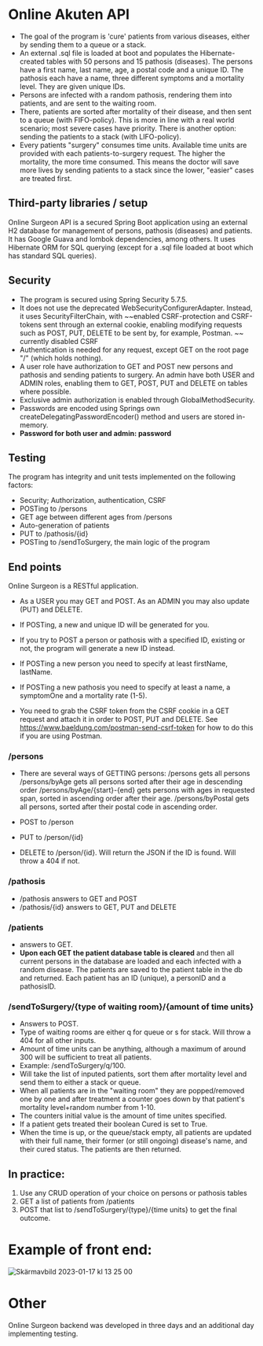 # Online Akuten API

* The goal of the program is 'cure' patients from various diseases, either by sending them to a queue or a stack.
* An external .sql file is loaded at boot and populates the Hibernate-created tables with 50 persons and 15 pathosis (diseases). The persons have a first name, last name, age, a postal code and a unique ID. The pathosis each have a name, three different symptoms and a mortality level. They are given unique IDs.
* Persons are infected with a random pathosis, rendering them into patients, and are sent to the waiting room. 
* There, patients are sorted after mortality of their disease, and then sent to a queue (with FIFO-policy). This is more in line with a real world scenario; most severe cases have priority. There is another option: sending the patients to a stack (with LIFO-policy).
* Every patients "surgery" consumes time units. Available time units are provided with each patients-to-surgery request. The higher the mortality, the more time consumed. This means the doctor will save more lives by sending patients to a stack since the lower, "easier" cases are treated first. 

## Third-party libraries / setup
Online Surgeon API is a secured Spring Boot application using an external H2 database for management of persons, pathosis (diseases) and patients. It has Google Guava and lombok dependencies, among others. It uses Hibernate ORM for SQL querying (except for a .sql file loaded at boot which has standard SQL queries).

## Security
* The program is secured using Spring Security 5.7.5.
* It does not use the deprecated WebSecurityConfigurerAdapter. Instead, it uses SecurityFilterChain, with ~~enabled CSRF-protection and CSRF-tokens sent through an external cookie, enabling modifying requests such as POST, PUT, DELETE to be sent by, for example, Postman. ~~ currently disabled CSRF
* Authentication is needed for any request, except GET on the root page "/" (which holds nothing).
* A user role have authorization to GET and POST new persons and pathosis and sending patients to surgery. An admin have both USER and ADMIN roles, enabling them to GET, POST, PUT and DELETE on tables where possible.
* Exclusive admin authorization is enabled through GlobalMethodSecurity.
* Passwords are encoded using Springs own createDelegatingPasswordEncoder() method and users are stored in-memory.
* **Password for both user and admin: password**

## Testing
The program has integrity and unit tests implemented on the following factors:
* Security; Authorization, authentication, CSRF
* POSTing to /persons
* GET age between different ages from /persons
* Auto-generation of patients
* PUT to /pathosis/{id}
* POSTing to /sendToSurgery, the main logic of the program

## End points
Online Surgeon is a RESTful application.
* As a USER you may GET and POST. As an ADMIN you may also update (PUT) and DELETE.
* If POSTing, a new and unique ID will be generated for you.
* If you try to POST a person or pathosis with a specified ID, existing or not, the program will generate a new ID instead.
* If POSTing a new person you need to specify at least firstName, lastName.
* If POSTing a new pathosis you need to specify at least a name, a symptomOne and a mortality rate (1-5).

* You need to grab the CSRF token from the CSRF cookie in a GET request and attach it in order to POST, PUT and DELETE. See https://www.baeldung.com/postman-send-csrf-token for how to do this if you are using Postman.

### /persons
* There are several ways of GETTING persons:
/persons gets all persons
/persons/byAge gets all persons sorted after their age in descending order
/persons/byAge/{start}-{end} gets persons with ages in requested span, sorted in ascending order after their age.
/persons/byPostal gets all persons, sorted after their postal code in ascending order.

* POST to /person
* PUT to /person/{id}
* DELETE to /person/{id}.
Will return the JSON if the ID is found. Will throw a 404 if not.

### /pathosis
* /pathosis answers to GET and POST
* /pathosis/{id} answers to GET, PUT and DELETE

### /patients
* answers to GET.
* **Upon each GET the patient database table is cleared** and then all current persons in the database are loaded and each infected with a random disease. The patients are saved to the patient table in the db and returned. Each patient has an ID (unique), a personID and a pathosisID. 


### /sendToSurgery/{type of waiting room}/{amount of time units}
* Answers to POST.
* Type of waiting rooms are either q for queue or s for stack. Will throw a 404 for all other inputs.
* Amount of time units can be anything, although a maximum of around 300 will be sufficient to treat all patients. 
* Example: /sendToSurgery/q/100.
* Will take the list of inputed patients, sort them after mortality level and send them to either a stack or queue.
* When all patients are in the "waiting room" they are popped/removed one by one and after treatment a counter goes down by that patient's mortality level+random number from 1-10.
* The counters initial value is the amount of time unites specified.
* If a patient gets treated their boolean Cured is set to True.
* When the time is up, or the queue/stack empty, all patients are updated with their full name, their former (or still ongoing) disease's name, and their cured status. The patients are then returned.

## In practice:
1) Use any CRUD operation of your choice on persons or pathosis tables
2) GET a list of patients from /patients
3) POST that list to /sendToSurgery/{type}/{time units} to get the final outcome.

# Example of front end:
![Skärmavbild 2023-01-17 kl  13 25 00](https://user-images.githubusercontent.com/99674687/212898517-70bb120f-bd63-406c-84fd-b8b6c2f4fe23.png)


# Other
Online Surgeon backend was developed in three days and an additional day implementing testing.

